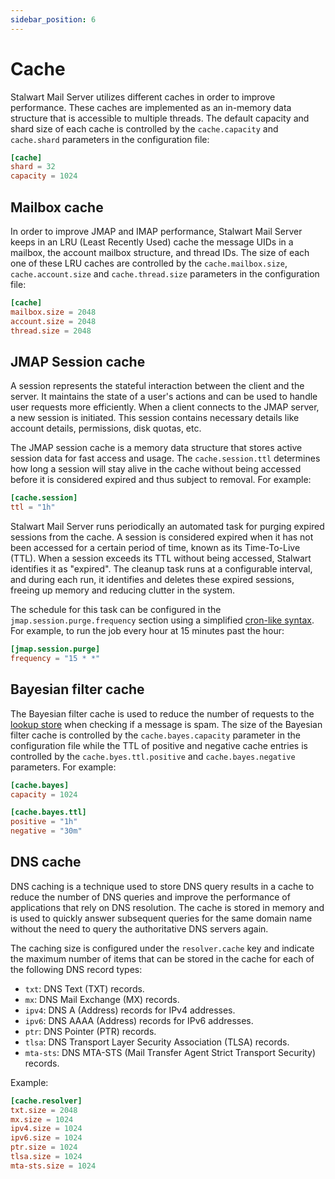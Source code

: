 ```yaml
---
sidebar_position: 6
---
```


# Cache

Stalwart Mail Server utilizes different caches in order to improve performance. These caches are implemented as an in-memory data structure that is accessible to multiple threads. The default capacity and shard size of each cache is controlled by the `cache.capacity` and `cache.shard` parameters in the configuration file:

```toml
[cache]
shard = 32
capacity = 1024
```

## Mailbox cache

In order to improve JMAP and IMAP performance, Stalwart Mail Server keeps in an LRU (Least Recently Used) cache the message UIDs in a mailbox, the account mailbox structure, and thread IDs. The size of each one of these LRU caches are controlled by the `cache.mailbox.size`, `cache.account.size` and `cache.thread.size` parameters in the configuration file:

```toml
[cache]
mailbox.size = 2048
account.size = 2048
thread.size = 2048
```

## JMAP Session cache

A session represents the stateful interaction between the client and the server. It maintains the state of a user's actions and can be used to handle user requests more efficiently. When a client connects to the JMAP server, a new session is initiated. This session contains necessary details like account details, permissions, disk quotas, etc. 

The JMAP session cache is a memory data structure that stores active session data for fast access and usage. The `cache.session.ttl` determines how long a session will stay alive in the cache without being accessed before it is considered expired and thus subject to removal. For example:

```toml
[cache.session]
ttl = "1h"
```

Stalwart Mail Server runs periodically an automated task for purging expired sessions from the cache. A session is considered expired when it has not been accessed for a certain period of time, known as its Time-To-Live (TTL). When a session exceeds its TTL without being accessed, Stalwart identifies it as "expired". The cleanup task runs at a configurable interval, and during each run, it identifies and deletes these expired sessions, freeing up memory and reducing clutter in the system.

The schedule for this task can be configured in the `jmap.session.purge.frequency` section using a simplified [cron-like syntax](/docs/configuration/values/cron). For example, to run the job every hour at 15 minutes past the hour:

```toml
[jmap.session.purge]
frequency = "15 * *"
```

## Bayesian filter cache

The Bayesian filter cache is used to reduce the number of requests to the [lookup store](/docs/storage/lookup) when checking if a message is spam. The size of the Bayesian filter cache is controlled by the `cache.bayes.capacity` parameter in the configuration file while the TTL of positive and negative cache entries is controlled by the `cache.byes.ttl.positive` and `cache.bayes.negative` parameters. For example:

```toml
[cache.bayes]
capacity = 1024

[cache.bayes.ttl]
positive = "1h"
negative = "30m"
```

## DNS cache

DNS caching is a technique used to store DNS query results in a cache to reduce the number of DNS queries and improve the performance of applications that rely on DNS resolution. The cache is stored in memory and is used to quickly answer subsequent queries for the same domain name without the need to query the authoritative DNS servers again.

The caching size is configured under the `resolver.cache` key and indicate the maximum number of items that can be stored in the cache for each of the following DNS record types:

- `txt`: DNS Text (TXT) records.
- `mx`: DNS Mail Exchange (MX) records.
- `ipv4`: DNS A (Address) records for IPv4 addresses.
- `ipv6`: DNS AAAA (Address) records for IPv6 addresses.
- `ptr`: DNS Pointer (PTR) records.
- `tlsa`: DNS Transport Layer Security Association (TLSA) records.
- `mta-sts`: DNS MTA-STS (Mail Transfer Agent Strict Transport Security) records.

Example:

```toml
[cache.resolver]
txt.size = 2048
mx.size = 1024
ipv4.size = 1024
ipv6.size = 1024
ptr.size = 1024
tlsa.size = 1024
mta-sts.size = 1024
```
